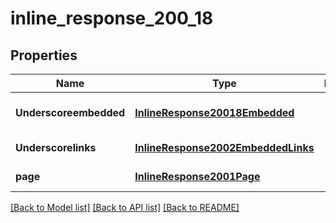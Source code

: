 # inline_response_200_18

## Properties
Name | Type | Description | Notes
------------ | ------------- | ------------- | -------------
**Underscoreembedded** | [**InlineResponse20018Embedded**](InlineResponse20018Embedded.md) |  | [optional] [default to null]
**Underscorelinks** | [**InlineResponse2002EmbeddedLinks**](InlineResponse2002EmbeddedLinks.md) |  | [default to null]
**page** | [**InlineResponse2001Page**](InlineResponse2001Page.md) |  | [default to null]

[[Back to Model list]](../README.md#documentation-for-models) [[Back to API list]](../README.md#documentation-for-api-endpoints) [[Back to README]](../README.md)



